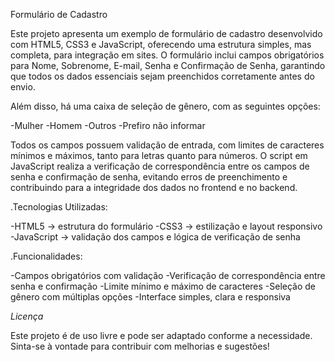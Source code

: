 Formulário de Cadastro

Este projeto apresenta um exemplo de formulário de cadastro desenvolvido com HTML5, CSS3 e JavaScript, oferecendo uma estrutura simples, mas completa, para integração em sites.
O formulário inclui campos obrigatórios para Nome, Sobrenome, E-mail, Senha e Confirmação de Senha, garantindo que todos os dados essenciais sejam preenchidos corretamente antes do envio.

Além disso, há uma caixa de seleção de gênero, com as seguintes opções:

-Mulher
-Homem
-Outros
-Prefiro não informar

Todos os campos possuem validação de entrada, com limites de caracteres mínimos e máximos, tanto para letras quanto para números.
O script em JavaScript realiza a verificação de correspondência entre os campos de senha e confirmação de senha, evitando erros de preenchimento e contribuindo para a integridade dos dados no frontend e no backend.

.Tecnologias Utilizadas:

-HTML5 → estrutura do formulário
-CSS3 → estilização e layout responsivo
-JavaScript → validação dos campos e lógica de verificação de senha

.Funcionalidades:

-Campos obrigatórios com validação
-Verificação de correspondência entre senha e confirmação
-Limite mínimo e máximo de caracteres
-Seleção de gênero com múltiplas opções
-Interface simples, clara e responsiva

*Licença*

Este projeto é de uso livre e pode ser adaptado conforme a necessidade.
Sinta-se à vontade para contribuir com melhorias e sugestões!
